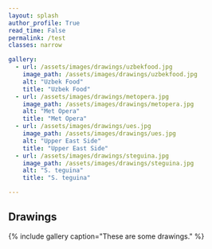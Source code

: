 ```yaml
---
layout: splash
author_profile: True
read_time: False
permalink: /test
classes: narrow

gallery:
  - url: /assets/images/drawings/uzbekfood.jpg
    image_path: /assets/images/drawings/uzbekfood.jpg
    alt: "Uzbek Food"
    title: "Uzbek Food"
  - url: /assets/images/drawings/metopera.jpg
    image_path: /assets/images/drawings/metopera.jpg
    alt: "Met Opera"
    title: "Met Opera"
  - url: /assets/images/drawings/ues.jpg
    image_path: /assets/images/drawings/ues.jpg
    alt: "Upper East Side"
    title: "Upper East Side"
  - url: /assets/images/drawings/steguina.jpg
    image_path: /assets/images/drawings/steguina.jpg
    alt: "S. teguina"
    title: "S. teguina"

---
```


## Drawings

{% include gallery caption="These are some drawings." %}

